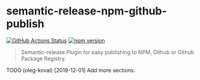 # semantic-release-npm-github-publish

<!-- prettier-ignore-start -->
<!-- markdownlint-disable -->
[![GitHub Actions Status](https://github.com/oleg-koval/semantic-release-npm-github-publish/workflows/Publish/badge.svg?branch=master)](https://github.com/oleg-koval/semantic-release-npm-github-publish/actions)
[![npm version](https://img.shields.io/npm/v/semantic-release-npm-github-publish/latest.svg)](https://www.npmjs.com/package/semantic-release-npm-github-publish)
<!-- markdownlint-restore -->
<!-- prettier-ignore-end -->

> Semantic-release Plugin for easy publishing to NPM, Github or Github Package Registry.

TODO (oleg-koval) [2019-12-01] Add more sections.
